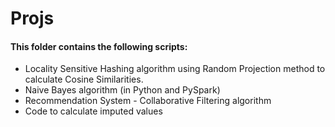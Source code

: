 # Projs

#### This folder contains the following scripts:
- Locality Sensitive Hashing algorithm using Random Projection method to calculate Cosine Similarities.
- Naive Bayes algorithm (in Python and PySpark)
- Recommendation System - Collaborative Filtering algorithm
- Code to calculate imputed values
